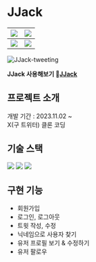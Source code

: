 # JJack

| <img src="https://github.com/zero0205/Nwitter/assets/65704524/0d533fd9-0e97-4246-a2cf-b5fbe236d96e"> | <img src="https://github.com/zero0205/Nwitter/assets/65704524/36582f7a-bbbb-43ca-8fb0-a961fe244767"> |
| ---------------------------------------------------------------------------------------------------- | ---------------------------------------------------------------------------------------------------- |
| <img src="https://github.com/zero0205/Nwitter/assets/65704524/fde41936-e344-4244-b9b1-c66cb112e4a8"> | <img src="https://github.com/zero0205/Nwitter/assets/65704524/b9682517-96a2-4f13-a486-150fa935b7ed"> |

![JJack-tweeting](https://github.com/zero0205/Nwitter/assets/65704524/e7ffb097-34dd-4a5f-a25d-ac3642a6b0fa)

**JJack 사용해보기 :baby_chick:[JJack](https://nwitter-64113.web.app/)**


## 프로젝트 소개

개발 기간 : 2023.11.02 ~  
X(구 트위터) 클론 코딩


## 기술 스택

<img  src="https://img.shields.io/badge/React-61DAFB?logo=React&logoColor=white">   
<img  src="https://img.shields.io/badge/typescript-3178C6?logo=typescript&logoColor=white">

<img  src="https://img.shields.io/badge/Firebase-071a2b?logo=firebase&logoColor=FFCA28">

## 구현 기능

- 회원가입
- 로그인, 로그아웃
- 트윗 작성, 수정
- 닉네임으로 사용자 찾기
- 유저 프로필 보기 & 수정하기
- 유저 팔로우
